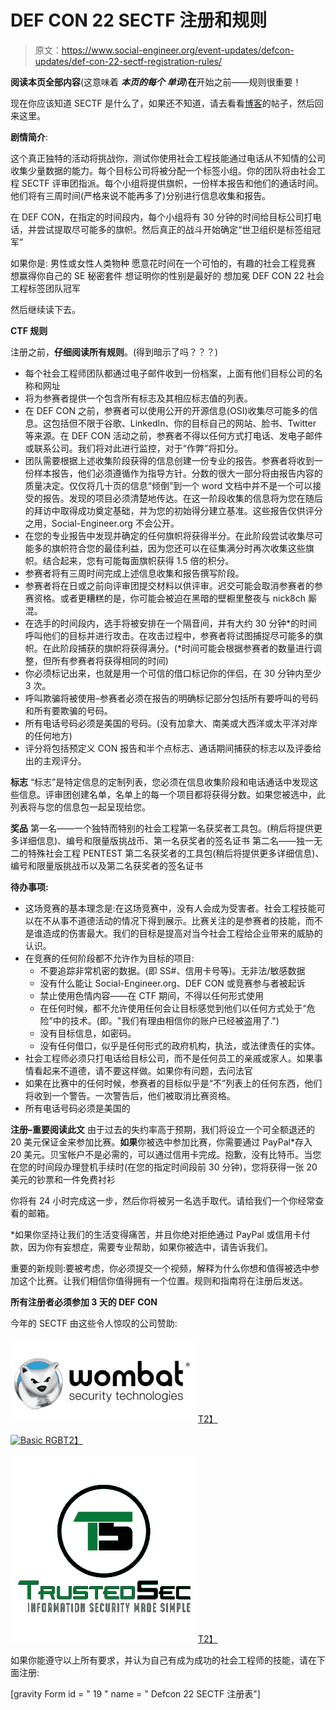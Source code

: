 # DEF CON 22 SECTF 注册和规则

> 原文：<https://www.social-engineer.org/event-updates/defcon-updates/def-con-22-sectf-registration-rules/>

**阅读本页全部内容**(这意味着 ***本页的每个* *单词***)**在**开始之前——规则很重要！

现在你应该知道 SECTF 是什么了，如果还不知道，请去看看[博客](https://www.social-engineer.org/social-engineering/sectf-def-con-22-tag-teams/)的帖子，然后回来这里。

**剧情简介**:

这个真正独特的活动将挑战你，测试你使用社会工程技能通过电话从不知情的公司收集少量数据的能力。每个目标公司将被分配一个标签小组。你的团队将由社会工程 SECTF 评审团指派。每个小组将提供旗帜，一份样本报告和他们的通话时间。他们将有三周时间(严格来说不能再多了)分别进行信息收集和报告。

在 DEF CON，在指定的时间段内，每个小组将有 30 分钟的时间给目标公司打电话，并尝试提取尽可能多的旗帜。然后真正的战斗开始确定“世卫组织是标签组冠军”

如果你是:
男性或女性人类物种
愿意花时间在一个可怕的，有趣的社会工程竞赛
想赢得你自己的 SE 秘密套件
想证明你的性别是最好的
想加冕 DEF CON 22 社会工程标签团队冠军

然后继续读下去。

**CTF 规则**

注册之前，**仔细阅读所有规则**。(得到暗示了吗？？？)

*   每个社会工程师团队都通过电子邮件收到一份档案，上面有他们目标公司的名称和网址
*   将为参赛者提供一个包含所有标志及其相应标志值的列表。
*   在 DEF CON 之前，参赛者可以使用公开的开源信息(OSI)收集尽可能多的信息。这包括但不限于谷歌、LinkedIn、你的目标自己的网站、脸书、Twitter 等来源。在 DEF CON 活动之前，参赛者不得以任何方式打电话、发电子邮件或联系公司。我们将对此进行监控，对于“作弊”将扣分。
*   团队需要根据上述收集阶段获得的信息创建一份专业的报告。参赛者将收到一份样本报告，他们必须遵循作为指导方针。分数的很大一部分将由报告内容的质量决定。仅仅将几十页的信息“倾倒”到一个 word 文档中并不是一个可以接受的报告。发现的项目必须清楚地传达。在这一阶段收集的信息将为您在随后的拜访中取得成功奠定基础，并为您的初始得分建立基准。这些报告仅供评分之用，Social-Engineer.org 不会公开。
*   在您的专业报告中发现并确定的任何旗帜将获得半分。在此阶段尝试收集尽可能多的旗帜符合您的最佳利益，因为您还可以在征集满分时再次收集这些旗帜。结合起来，您有可能每面旗帜获得 1.5 倍的积分。
*   参赛者将有三周时间完成上述信息收集和报告撰写阶段。
*   参赛者将在<date>日或之前向评审团提交材料以供评审。迟交可能会取消参赛者的参赛资格。或者更糟糕的是，你可能会被迫在黑暗的壁橱里整夜与 nick8ch 厮混。</date>
*   在选手的时间段内，选手将被安排在一个隔音间，并有大约 30 分钟*的时间呼叫他们的目标并进行攻击。在攻击过程中，参赛者将试图捕捉尽可能多的旗帜。在此阶段捕获的旗帜将获得满分。(*时间可能会根据参赛者的数量进行调整，但所有参赛者将获得相同的时间)
*   你必须标记出来，也就是用一个可信的借口标记你的伴侣，在 30 分钟内至少 3 次。
*   呼叫欺骗将被使用–参赛者必须在报告的明确标记部分包括所有要呼叫的号码和所有要欺骗的号码。
*   所有电话号码必须是美国的号码。(没有加拿大、南美或大西洋或太平洋对岸的任何地方)
*   评分将包括预定义 CON 报告和半个点标志、通话期间捕获的标志以及评委给出的主观评分。

**标志**
“标志”是特定信息的定制列表，您必须在信息收集阶段和电话通话中发现这些信息。评审团创建名单，名单上的每一个项目都将获得分数。如果您被选中，此列表将与您的信息包一起呈现给您。

**奖品**
第一名——一个独特而特别的社会工程第一名获奖者工具包。(稍后将提供更多详细信息)、编号和限量版挑战币、第一名获奖者的签名证书
第二名——独一无二的特殊社会工程 PENTEST 第二名获奖者的工具包(稍后将提供更多详细信息)、编号和限量版挑战币以及第二名获奖者的签名证书

**待办事项:**

*   这场竞赛的基本理念是:在这场竞赛中，没有人会成为受害者。社会工程技能可以在不从事不道德活动的情况下得到展示。比赛关注的是参赛者的技能，而不是谁造成的伤害最大。我们的目标是提高对当今社会工程给企业带来的威胁的认识。
*   在竞赛的任何阶段都不允许作为目标的项目:
    *   不要追踪非常机密的数据。(即 SS#、信用卡号等)。无非法/敏感数据
    *   没有什么能让 Social-Engineer.org、DEF CON 或竞赛参与者被起诉
    *   禁止使用色情内容——在 CTF 期间，不得以任何形式使用
    *   在任何时候，都不允许使用任何会让目标感觉到他们以任何方式处于“危险”中的技术。(即。"我们有理由相信你的账户已经被盗用了.")
    *   没有目标信息，如密码。
    *   没有任何借口，似乎是任何形式的政府机构，执法，或法律责任的实体。
*   社会工程师必须只打电话给目标公司，而不是任何员工的亲戚或家人。如果事情看起来不道德，请不要这样做。如果你有问题，去问法官
*   如果在比赛中的任何时候，参赛者的目标似乎是“不”列表上的任何东西，他们将收到一个警告。一次警告后，他们被取消比赛资格。
*   所有电话号码必须是美国的

**注册–重要阅读此文**
由于过去的失约率高于预期，我们将设立一个可全额退还的 20 美元保证金来参加比赛。**如果**你被选中参加比赛，你需要通过 PayPal*存入 20 美元。贝宝帐户不是必需的，可以通过信用卡完成。抱歉，没有比特币。当您在您的时间段办理登机手续时(在您的指定时间段前 30 分钟)，您将获得一张 20 美元的钞票和一件免费衬衫

你将有 24 小时完成这一步，然后你将被另一名选手取代。请给我们一个你经常查看的邮箱。

*如果你坚持让我们的生活变得痛苦，并且你绝对拒绝通过 PayPal 或信用卡付款，因为你有妄想症，需要专业帮助，如果你被选中，请告诉我们。

重要的新规则:要被考虑，你必须提交一个视频，解释为什么你想和值得被选中参加这个比赛。让我们相信你值得拥有一个位置。规则和指南将在注册后发送。

**所有注册者必须参加 3 天的 DEF CON**

今年的 SECTF 由这些令人惊叹的公司赞助:

[![dimensional-logo-final](img/6af4e58692c30beb88b0a4ce19ecf8ca.png)T2】](http://wombatsecurity.com)

[![Basic RGB](img/774f5ffb633fc54d6e9a663c0fc9a6a8.png)T2】](http://www.pindropsecurity.com)

[![TS-Emblem-Logo-Final-RGB-300dpi](img/371fdc880b5bd9614e9ec57be8b91901.png)T2】](https://www.trustedsec.com)

如果你能遵守以上所有要求，并认为自己有成为成功的社会工程师的技能，请在下面注册:

[gravity Form id = " 19 " name = " Defcon 22 SECTF 注册表"]